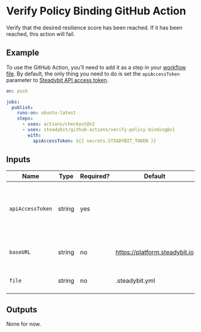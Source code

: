 # Verify Policy Binding GitHub Action

Verify that the desired resilience score has been reached. If it has been reached, this action will fail.

## Example
To use the GitHub Action, you'll need to add it as a step in your [workflow file](https://help.github.com/en/actions/automating-your-workflow-with-github-actions). By default, the only thing you need to do is set the `apiAccessToken` parameter to [Steadybit API access token](https://docs.steadybit.io/integrate/10-api).

```yaml
on: push

jobs:
  publish:
    runs-on: ubuntu-latest
    steps:
      - uses: actions/checkout@v2
      - uses: steadybit/github-actions/verify-policy-binding@v1
        with:
          apiAccessToken: ${{ secrets.STEADYBIT_TOKEN }}
```

## Inputs

|Name              |Type    |Required? |Default                       |Description
|------------------|--------|----------|------------------------------|------------------------------------
|`apiAccessToken`  |string  |yes       |                              |Access Token to be used when accessing the Steadybit API
|`baseURL`         |string  |no        |https://platform.steadybit.io |Base URL of the Steadybit server
|`file`            |string  |no        |.steadybit.yml                |The path to your policy binding file

## Outputs

None for now.
